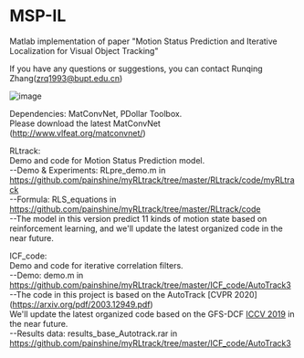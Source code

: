 # MSP-IL
Matlab implementation of paper "Motion Status Prediction and Iterative Localization for Visual Object Tracking"

If you have any questions or suggestions, you can contact Runqing Zhang(zrq1993@bupt.edu.cn)

![image](https://github.com/painshine/myRLtrack/tree/master/main_framework.jpg)


Dependencies:
MatConvNet, PDollar Toolbox.   
Please download the latest MatConvNet (http://www.vlfeat.org/matconvnet/)   

RLtrack:  
Demo and code for Motion Status Prediction model.  
--Demo & Experiments: RLpre_demo.m in https://github.com/painshine/myRLtrack/tree/master/RLtrack/code/myRLtrack  
--Formula: RLS_equations in https://github.com/painshine/myRLtrack/tree/master/RLtrack/code  
--The model in this version predict 11 kinds of motion state based on reinforcement learning, and we'll update the latest organized code in the near future.  

ICF_code:  
Demo and code for iterative correlation filters.  
--Demo: demo.m in https://github.com/painshine/myRLtrack/tree/master/ICF_code/AutoTrack3  
--The code in this project is based on the AutoTrack [CVPR 2020] (https://arxiv.org/pdf/2003.12949.pdf)  
We'll update the latest organized code based on the GFS-DCF [ICCV 2019](https://openaccess.thecvf.com/content_ICCV_2019/papers/Xu_Joint_Group_Feature_Selection_and_Discriminative_Filter_Learning_for_Robust_ICCV_2019_paper.pdf) in the near future.  
--Results data: results_base_Autotrack.rar in https://github.com/painshine/myRLtrack/tree/master/ICF_code/AutoTrack3  


